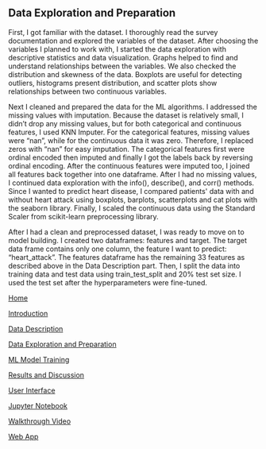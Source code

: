 ## Data Exploration and Preparation

First, I got familiar with the dataset. I thoroughly read the survey documentation and
explored the variables of the dataset. After choosing the variables I planned to work
with, I started the data exploration with descriptive statistics and data visualization.
Graphs helped to find and understand relationships between the variables. We also
checked the distribution and skewness of the data. Boxplots are useful for detecting
outliers, histograms present distribution, and scatter plots show relationships between
two continuous variables.

Next I cleaned and prepared the data for the ML algorithms. I addressed the missing
values with imputation. Because the dataset is relatively small, I didn’t drop any missing
values, but for both categorical and continuous features, I used KNN Imputer. For the
categorical features, missing values were “nan”, while for the continuous data it was
zero. Therefore, I replaced zeros with “nan” for easy imputation. The categorical
features first were ordinal encoded then imputed and finally I got the labels back by
reversing ordinal encoding. After the continuous features were imputed too, I joined all
features back together into one dataframe. After I had no missing values, I continued
data exploration with the info(), describe(), and corr() methods. Since I wanted to predict
heart disease, I compared patients' data with and without heart attack using boxplots,
barplots, scatterplots and cat plots with the seaborn library. Finally, I scaled the
continuous data using the Standard Scaler from scikit-learn preprocessing library.

After I had a clean and preprocessed dataset, I was ready to move on to model building.
I created two dataframes: features and target. The target data frame contains only one
column, the feature I want to predict: “heart_attack”. The features dataframe has the
remaining 33 features as described above in the Data Description part.
Then, I split the data into training data and test data using train_test_split and 20% test
set size. I used the test set after the hyperparameters were fine-tuned.

[Home](http://piringer.github.io/heartdisease/index)

[Introduction](http://piringer.github.io/heartdisease/intro)

[Data Description](http://piringer.github.io/heartdisease/Project.pdf)

[Data Exploration and Preparation](http://piringer.github.io/heartdisease/exploration)

[ML Model Training](http://piringer.github.io/heartdisease/models)

[Results and Discussion](http://piringer.github.io/heartdisease/results)

[User Interface](http://piringer.github.io/heartdisease/ui)

[Jupyter Notebook](https://github.com/piringer/heartdisease/blob/main/austral_nb.ipynb)

[Walkthrough Video](https://www.youtube.com/watch?v=18eQWJJu3tA)

[Web App](http://ec2-52-54-129-72.compute-1.amazonaws.com:8501/)


